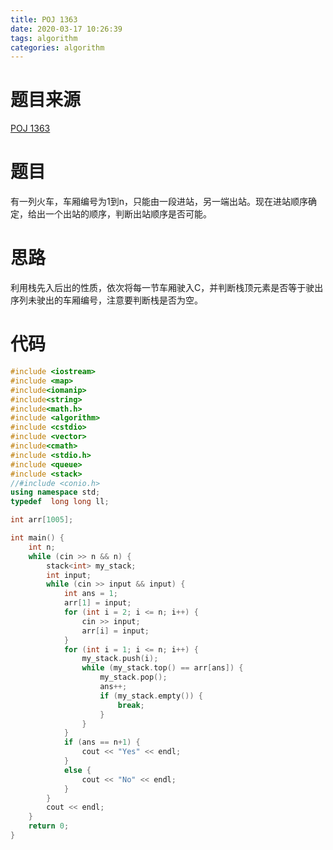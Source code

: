 ```yaml
---
title: POJ 1363
date: 2020-03-17 10:26:39
tags: algorithm
categories: algorithm
---
```


# 题目来源

[POJ 1363](http://poj.org/problem?id=1363)

# 题目

有一列火车，车厢编号为1到n，只能由一段进站，另一端出站。现在进站顺序确定，给出一个出站的顺序，判断出站顺序是否可能。

# 思路

利用栈先入后出的性质，依次将每一节车厢驶入C，并判断栈顶元素是否等于驶出序列未驶出的车厢编号，注意要判断栈是否为空。

# 代码

```c++
#include <iostream>
#include <map>
#include<iomanip>
#include<string>
#include<math.h>
#include <algorithm>
#include <cstdio>
#include <vector>
#include<cmath>
#include <stdio.h> 
#include <queue>
#include <stack>
//#include <conio.h>
using namespace std;
typedef  long long ll;

int arr[1005];

int main() {
	int n;
	while (cin >> n && n) {
		stack<int> my_stack;
		int input;
		while (cin >> input && input) {
			int ans = 1;
			arr[1] = input;
			for (int i = 2; i <= n; i++) {
				cin >> input;
				arr[i] = input;
			}
			for (int i = 1; i <= n; i++) {
				my_stack.push(i);
				while (my_stack.top() == arr[ans]) {
					my_stack.pop();
					ans++;
					if (my_stack.empty()) {
						break;
					}
				}
			}
			if (ans == n+1) {
				cout << "Yes" << endl;
			}
			else {
				cout << "No" << endl;
			}
		}
		cout << endl;
	}
	return 0;
}
```

